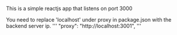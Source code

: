 This is a simple reactjs app that listens on port 3000

You need to replace 'localhost' under proxy in package.json with the backend server ip.
'''
"proxy": "http://localhost:3001",
'''
